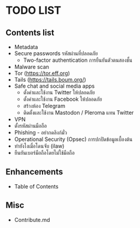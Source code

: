 # TODO LIST

## Contents list
* Metadata
* Secure passwords รหัสผ่านที่ปลอดภัย
    * Two-factor authentication การยืนยันตัวตนสองชั้น
* Malware scan
* Tor (https://tor.eff.org)
* Tails (https://tails.boum.org/)
* Safe chat and social media apps
    * ตั้งค่าและใช้งาน Twitter ให้ปลอดภัย
    * ตั้งค่าและใช้งาน Facebook ให้ปลอดภัย
    * สร้างห้อง Telegram
    * ติดตั้งและใช้งาน Mastodon / Pleroma แทน Twitter
* VPN
* ตั้งรหัสผ่านมือถือ
* Phishing - อย่ากดลิงก์มั่ว
* Operational Security (Opsec) การปกปิดข้อมูลเบื้องต้น
* ทำยังไงเมื่อโดนจับ (ilaw)
* ยืนยันเบอร์มือถือโดยไม่ใช้มือถือ

## Enhancements
* Table of Contents

## Misc
* Contribute.md
